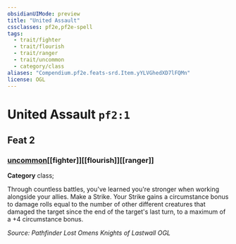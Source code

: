 ```yaml
---
obsidianUIMode: preview
title: "United Assault"
cssclasses: pf2e,pf2e-spell
tags:
  - trait/fighter
  - trait/flourish
  - trait/ranger
  - trait/uncommon
  - category/class
aliases: "Compendium.pf2e.feats-srd.Item.yYLVGhedXD7lFQMn"
license: OGL
---
```

# United Assault `pf2:1`
## Feat 2
### [uncommon](uncommon "Uncommon Rarity Trait")[[fighter]][[flourish]][[ranger]]

**Category** class; 




Through countless battles, you've learned you're stronger when working alongside your allies. Make a Strike. Your Strike gains a circumstance bonus to damage rolls equal to the number of other different creatures that damaged the target since the end of the target's last turn, to a maximum of a +4 circumstance bonus.

*Source: Pathfinder Lost Omens Knights of Lastwall*
*OGL*